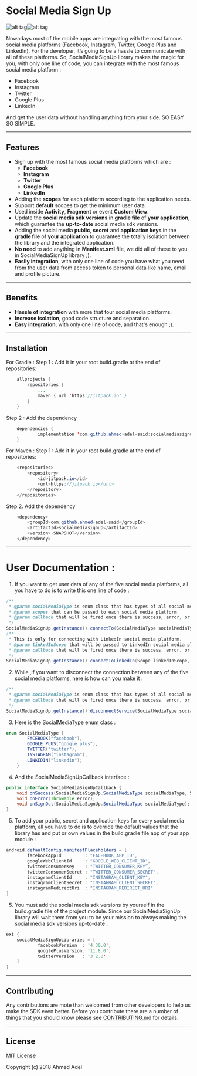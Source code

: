 # Social Media Sign Up

![alt tag](https://github.com/ahmed-adel-said/socialmediasignup/blob/master/screenshots/device-2018-02-18-001508.png)![alt tag](https://github.com/ahmed-adel-said/socialmediasignup/blob/master/screenshots/device-2018-02-18-001702.png)

Nowadays most of the mobile apps are integrating with the most famous social media platforms (Facebook, Instagram, Twitter, Google Plus and LinkedIn). For the developer, it’s going to be a hassle to communicate with all of these platforms.
So, SocialMediaSignUp library makes the magic for you, with only one line of code, you can integrate with the most famous social media platform :
- Facebook
- Instagram
- Twitter
- Google Plus
- LinkedIn

And get the user data without handling anything from your side.
SO EASY SO SIMPLE.

-----------------------------------------------------------------------------------------------------

## Features

- Sign up with the most famous social media platforms which are :
  - **Facebook**
  - **Instagram**
  - **Twitter**
  - **Google Plus**
  - **LinkedIn**
- Adding the **scopes** for each platform according to the application needs.
- Support **default** scopes to get the minimum user data.
- Used inside **Activity**, **Fragment** or event **Custom View**.
- Update the **social media sdk versions** in **gradle file** of **your application**, which guarantee the **up-to-date** social media sdk versions.
- Adding the social media **public**, **secret** and **application keys** in the **gradle file** of **your application** to guarantee the totally isolation between the library and the integrated application.
- **No need** to add anything in **Manifest.xml** file, we did all of these to you in SocialMediaSignUp library ;).
- **Easily integration**, with only one line of code you have what you need from the user data from access token to personal data like name, email and profile picture.
  
-----------------------------------------------------------------------------------------------------

## Benefits

- **Hassle of integration** with more that four social media platforms.
- **Increase isolation**, good code structure and separation.
- **Easy integration**, with only one line of code, and that's enough ;).

-----------------------------------------------------------------------------------------------------

## Installation

For Gradle :
Step 1 : Add it in your root build.gradle at the end of repositories:
```java
	allprojects {
		repositories {
			...
			maven { url 'https://jitpack.io' }
		}
	}
```
Step 2 : Add the dependency
```java
	dependencies {
	        implementation 'com.github.ahmed-adel-said:socialmediasignup:-SNAPSHOT'
	}
```
For Maven :
Step 1 : Add it in your root build.gradle at the end of repositories:
```java
	<repositories>
		<repository>
		    <id>jitpack.io</id>
		    <url>https://jitpack.io</url>
		</repository>
	</repositories>
```
Step 2. Add the dependency
```java
	<dependency>
	    <groupId>com.github.ahmed-adel-said</groupId>
	    <artifactId>socialmediasignup</artifactId>
	    <version>-SNAPSHOT</version>
	</dependency>
```

-----------------------------------------------------------------------------------------------------

# User Documentation :

1. If you want to get user data of any of the five social media platforms, all you have to do is to write this one line of code :
```java
/**
 * @param socialMediaType is enum class that has types of all social media platforms.
 * @param scopes that can be passed to each social media platform.
 * @param callback that will be fired once there is success, error, or sign out happens during the connection with any social media platform.
 */
SocialMediaSignUp.getInstance().connectTo(SocialMediaType socialMediaType, List<String> scopes, SocialMediaSignUpCallback callback)
/**
 * This is only for connecting with LinkedIn social media platform.
 * @param linkedInScope that will be passed to LinkedIn social media platform.
 * @param callback that will be fired once there is success, error, or sign out happened during the connection with LinkedIn social media platform.
 */
SocialMediaSignUp.getInstance().connectToLinkedIn(Scope linkedInScope, SocialMediaSignUpCallback callback)
```

2. While ,if you want to disconnect the connection between any of the five social media platforms, here is how can you make it :
```java
/**
 * @param socialMediaType is enum class that has types of all social media platforms.
 * @param callback that will be fired once there is success, error, or sign out happens during the connection with any social media platform.
 */
SocialMediaSignUp.getInstance().disconnectService(SocialMediaType socialMediaType, SocialMediaSignUpCallback callback)
```

3. Here is the SocialMediaType enum class :
```java
enum SocialMediaType {
        FACEBOOK("facebook"),
        GOOGLE_PLUS("google_plus"),
        TWITTER("twitter"),
        INSTAGRAM("instagram"),
        LINKEDIN("linkedin");
    }
```

4. And the SocialMediaSignUpCallback interface :
```java
public interface SocialMediaSignUpCallback {
    void onSuccess(SocialMediaSignUp.SocialMediaType socialMediaType, SocialMediaUser socialMediaUser);
    void onError(Throwable error);
    void onSignOut(SocialMediaSignUp.SocialMediaType socialMediaType);
}
```

5. To add your public, secret and application keys for every social media platform, all you have to do is to override the default values that the library has and put or own values in the build.gradle file app of your app module :
```java
android.defaultConfig.manifestPlaceholders = [
        facebookAppId         : "FACEBOOK_APP_ID",
        googleWebClientId     : "GOOGLE_WEB_CLIENT_ID",
        twitterConsumerKey    : "TWITTER_CONSUMER_KEY”,
        twitterConsumerSecret : "TWITTER_CONSUMER_SECRET",
        instagramClientId     : "INSTAGRAM_CLIENT_KEY",
        instagramClientSecret : "INSTAGRAM_CLIENT_SECRET",
        instagramRedirectUri  : "INSTAGRAM_REDIRECT_URI"
]
```

5. You must add the social media sdk versions by yourself in the build.gradle file of the project module. Since our SocialMediaSignUp library will wait them from you to be your mission to always making the social media sdk versions up-to-date :
```java
ext {
    socialMediaSignUpLibraries = [
            facebookVersion  : '4.30.0',
            googlePlusVersion: '11.8.0',
            twitterVersion   : '3.2.0'
    ]
}
```

-----------------------------------------------------------------------------------------------------

## Contributing
Any contributions are mote than welcomed from other developers to help us make the SDK even better.
Before you contribute there are a number of things that you should know please see [CONTRIBUTING.md](https://github.com/ahmed-adel-said/socialmediasignup/blob/master/CONTRIBUTING.md) for details.

-----------------------------------------------------------------------------------------------------

## License
[MIT License](https://github.com/ahmed-adel-said/socialmediasignup/blob/master/LICENSE)

Copyright (c) 2018 Ahmed Adel
